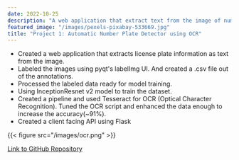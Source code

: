 ```yaml
---
date: 2022-10-25
description: "A web application that extract text from the image of number plates."
featured_image: "/images/pexels-pixabay-533669.jpg"
title: "Project 1: Automatic Number Plate Detector using OCR"
---
```


* Created a web application that extracts license plate information as text from the image. 
* Labeled the images using pyqt's labelImg UI. And created a .csv file out of the annotations.
* Processed the labeled data ready for model training.
* Using InceptionResnet v2 model to train the dataset.
* Created a pipeline and used Tesseract for OCR (Optical Character Recognition). Tuned the OCR script and enhanced the data enough to increase the accuracy(~91%). 
* Created a client facing API using Flask

{{< figure src="/images/ocr.png" >}}

[Link to GitHub Repository](https://github.com/Thivas12/Automatic-Number-Plate-detector-using-OCR)
